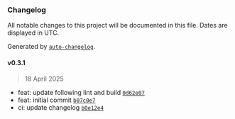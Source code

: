 ### Changelog

All notable changes to this project will be documented in this file. Dates are displayed in UTC.

Generated by [`auto-changelog`](https://github.com/CookPete/auto-changelog).

#### v0.3.1

> 18 April 2025

- feat: update following lint and build [`0d62e07`](https://github.com/datr-tech/cargo-router-validation-schemas-granul8/commit/0d62e07d9c490d5baa307b0d94ab3f394e4a9638)
- feat: initial commit [`b07c0e7`](https://github.com/datr-tech/cargo-router-validation-schemas-granul8/commit/b07c0e7861ea526c7f80c2064df2a846a9ea436e)
- ci: update changelog [`b0e12e4`](https://github.com/datr-tech/cargo-router-validation-schemas-granul8/commit/b0e12e43d60450ca5f0725b2ebd6add85f27d210)
